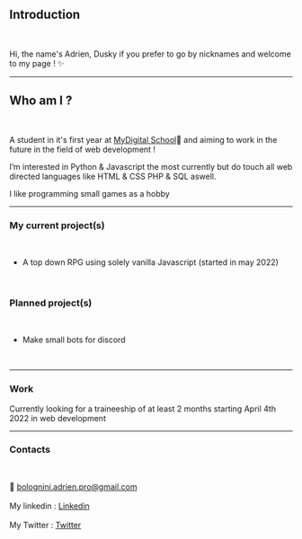 


## Introduction 

<br>

Hi, the name's Adrien, Dusky if you prefer to go by nicknames and welcome to my page ! ✨


--------------------------------------------------------------------------------------------------------------------------------------------------------------------------------

## Who am I ?

<br>

A student in it's first year at [MyDigital School](https://www.mydigitalschool.com/)🧠 and aiming to work in the future in the field of web development !

I’m interested in Python & Javascript the most currently but do touch all web directed languages like HTML & CSS PHP & SQL aswell.

I like programming small games as a hobby

--------------------------------------------------------------------------------------------------------------------------------------------------------------------------------

### My current project(s)

<br>

- A top down RPG using solely vanilla Javascript (started in may 2022)

<br>

### Planned project(s)

<br>

- Make small bots for discord

<br>

--------------------------------------------------------------------------------------------------------------------------------------------------------------------------------

### Work

Currently looking for a traineeship of at least 2 months starting April 4th 2022 in web development


--------------------------------------------------------------------------------------------------------------------------------------------------------------------------------

### Contacts
<br>
 
📩 bolognini.adrien.pro@gmail.com
<br>
<br>
My linkedin : [Linkedin](https://www.linkedin.com/in/adrien-bolognini-765bba220/)
<br>
<br>
My Twitter : [Twitter](https://twitter.com/AdrienBolognini)

